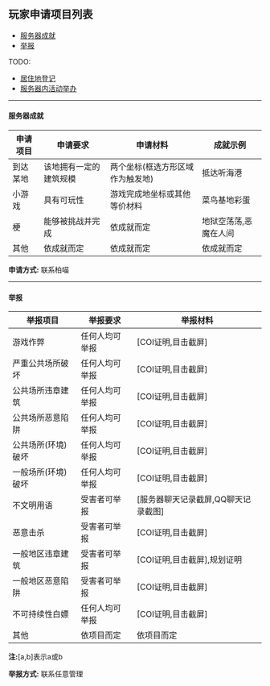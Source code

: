 ## 玩家申请项目列表

* [服务器成就](/player/ApplicationList?id=服务器成就)
* [举报](/player/ApplicationList?id=举报申请)

TODO:
* [居住地登记]()
* [服务器内活动举办]()

---
#### 服务器成就

| 申请项目 | 申请要求               | 申请材料                         | 成就示例              |
| -------- | ---------------------- | -------------------------------- | --------------------- |
| 到达某地 | 该地拥有一定的建筑规模 | 两个坐标(框选方形区域作为触发地) | 抵达听海港            |
| 小游戏   | 具有可玩性             | 游戏完成地坐标或其他等价材料     | 菜鸟基地彩蛋          |
| 梗       | 能够被挑战并完成       | 依成就而定                       | 地狱空荡荡,恶魔在人间 |
| 其他     | 依成就而定             | 依成就而定                       | 依成就而定            |

**申请方式:** 联系柏喵

---

#### 举报

| 举报项目           | 举报要求       | 举报材料                            |
| ------------------ | -------------- | ----------------------------------- |
| 游戏作弊           | 任何人均可举报 | [COI证明,目击截屏]                  |
| 严重公共场所破坏   | 任何人均可举报 | [COI证明,目击截屏]                  |
| 公共场所违章建筑   | 任何人均可举报 | [COI证明,目击截屏]                  |
| 公共场所恶意陷阱   | 任何人均可举报 | [COI证明,目击截屏]                  |
| 公共场所(环境)破坏 | 任何人均可举报 | [COI证明,目击截屏]                  |
| 一般场所(环境)破坏 | 任何人均可举报 | [COI证明,目击截屏]                  |
| 不文明用语         | 受害者可举报   | [服务器聊天记录截屏,QQ聊天记录截图] |
| 恶意击杀           | 受害者可举报   | [COI证明,目击截屏]                  |
| 一般地区违章建筑   | 受害者可举报   | [COI证明,目击截屏],规划证明         |
| 一般地区恶意陷阱   | 受害者可举报   | [COI证明,目击截屏]                  |
| 不可持续性白嫖     | 任何人均可举报 | [COI证明,目击截屏]                  |
| 其他               | 依项目而定     | 依项目而定                          |


**注:**[a,b]表示a或b

**举报方式:** 联系任意管理